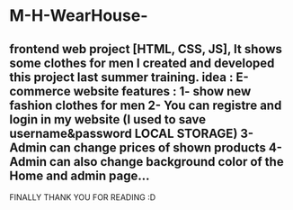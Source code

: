 # M-H-WearHouse-
frontend web project [HTML, CSS, JS], It shows some clothes for men
I created and developed this project last summer training.
idea : E-commerce website 
features : 
1- show new fashion clothes for men
2- You can registre and login in my website (I used to save username&password LOCAL STORAGE)
3- Admin can change prices of shown products 
4- Admin can also change background color of the Home and admin page...
-------------------------------------------------------------------------------------------------
FINALLY THANK YOU FOR READING :D

